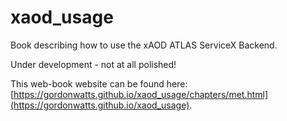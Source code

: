 # xaod_usage

 Book describing how to use the xAOD ATLAS ServiceX Backend.

 Under development - not at all polished!

This web-book website can be found here: [https://gordonwatts.github.io/xaod_usage/chapters/met.html](https://gordonwatts.github.io/xaod_usage).